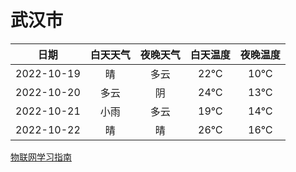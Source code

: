 # 武汉市
|日期|白天天气|夜晚天气|白天温度|夜晚温度|
|:--:|:--:|:--:|:--:|:--:|
|2022-10-19|晴|多云|22℃|10℃|
|2022-10-20|多云|阴|24℃|13℃|
|2022-10-21|小雨|多云|19℃|14℃|
|2022-10-22|晴|晴|26℃|16℃|
 
[物联网学习指南](http://doc.lziqi.top/IoT)
